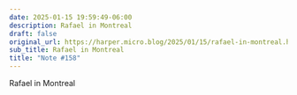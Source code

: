 ```yaml
---
date: 2025-01-15 19:59:49-06:00
description: Rafael in Montreal
draft: false
original_url: https://harper.micro.blog/2025/01/15/rafael-in-montreal.html
sub_title: Rafael in Montreal
title: "Note #158"
---
```


Rafael in Montreal
[](https://glass.photo/harper/6pmqFdsQGggyfMHXTKwakc)
